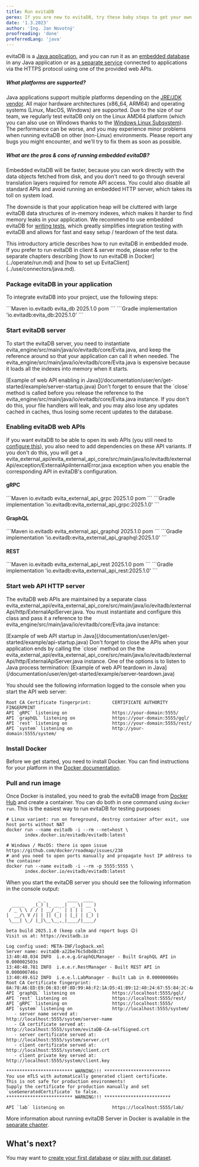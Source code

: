 ```yaml
---
title: Run evitaDB
perex: If you are new to evitaDB, try these baby steps to get your own server up and running.
date: '1.3.2023'
author: 'Ing. Jan Novotný'
proofreading: 'done'
preferredLang: 'java'
---
```


evitaDB is a [Java application](https://openjdk.org/), and you can run it as an
[embedded database](../use/connectors/java.md) in any Java application or as
[a separate service](../operate/run.md) connected to applications via
the HTTPS protocol using one of the provided web APIs.

<LS to="j">

<Note type="question">

<NoteTitle toggles="true">

##### What platforms are supported?
</NoteTitle>

Java applications support multiple platforms depending on the
[JRE/JDK vendor](https://wiki.openjdk.org/display/Build/Supported+Build+Platforms). All major hardware
architectures (x86_64, ARM64) and operating systems (Linux, MacOS, Windows) are supported. Due to the size of our
team, we regularly test evitaDB only on the Linux AMD64 platform (which you can also use on Windows thanks to the
[Windows Linux Subsystem](https://learn.microsoft.com/en-us/windows/wsl/install)). The performance can be worse,
and you may experience minor problems when running evitaDB on other (non-Linux) environments. Please report any bugs
you might encounter, and we'll try to fix them as soon as possible.
</Note>

<Note type="question">

<NoteTitle toggles="true">

##### What are the pros &amp; cons of running embedded evitaDB?
</NoteTitle>

Embedded evitaDB will be faster, because you can work directly with the data objects fetched from disk, and you don't
need to go through several translation layers required for remote API access. You could also disable all standard APIs
and avoid running an embedded HTTP server, which takes its toll on system load.

The downside is that your application heap will be cluttered with large evitaDB data structures of in-memory indexes,
which makes it harder to find memory leaks in your application. We recommend to use embedded evitaDB for
[writing tests](../use/api/write-tests.md), which greatly simplifies integration testing with evitaDB and allows for
fast and easy setup / teardown of the test data.
</Note>

<Note type="info">
This introductory article describes how to run evitaDB in embedded mode. If you prefer to run evitaDB in client & server
mode, please refer to the separate chapters describing [how to run evitaDB in Docker](../operate/run.md) and
[how to set up EvitaClient](../use/connectors/java.md).
</Note>

### Package evitaDB in your application

To integrate evitaDB into your project, use the following steps:

<CodeTabs>
<CodeTabsBlock>
```Maven
<dependency>
    <groupId>io.evitadb</groupId>
    <artifactId>evita_db</artifactId>
    <version>2025.1.0</version>
    <type>pom</type>
</dependency>
```
</CodeTabsBlock>
<CodeTabsBlock>
```Gradle
implementation 'io.evitadb:evita_db:2025.1.0'
```
</CodeTabsBlock>
</CodeTabs>

### Start evitaDB server

To start the evitaDB server, you need to instantiate <SourceClass>evita_engine/src/main/java/io/evitadb/core/Evita.java</SourceClass>,
and keep the reference around so that your application can call it when needed.
The <SourceClass>evita_engine/src/main/java/io/evitadb/core/Evita.java</SourceClass> is expensive because it loads all
the indexes into memory when it starts.

<SourceCodeTabs local>
[Example of web API enabling in Java](/documentation/user/en/get-started/example/server-startup.java)
</SourceCodeTabs>

<Note type="warning">
Don't forget to ensure that the `close` method is called before you release the reference to the
<SourceClass>evita_engine/src/main/java/io/evitadb/core/Evita.java</SourceClass> instance. If you don't do this,
your file handlers will leak, and you may also lose any updates cached in caches, thus losing some
recent updates to the database.
</Note>

### Enabling evitaDB web APIs

If you want evitaDB to be able to open its web APIs (you still need to [configure this](../operate/configure.md)), you
also need to add dependencies on these API variants. If you don't do this, you will get a
<SourceClass>evita_external_api/evita_external_api_core/src/main/java/io/evitadb/externalApi/exception/ExternalApiInternalError.java</SourceClass>
exception when you enable the corresponding API in evitaDB's configuration.

#### gRPC

<CodeTabs>
<CodeTabsBlock>
```Maven
<dependency>
    <groupId>io.evitadb</groupId>
    <artifactId>evita_external_api_grpc</artifactId>
    <version>2025.1.0</version>
    <type>pom</type>
</dependency>
```
</CodeTabsBlock>
<CodeTabsBlock>
```Gradle
implementation 'io.evitadb:evita_external_api_grpc:2025.1.0'
```
</CodeTabsBlock>
</CodeTabs>

#### GraphQL

<CodeTabs>
<CodeTabsBlock>
```Maven
<dependency>
    <groupId>io.evitadb</groupId>
    <artifactId>evita_external_api_graphql</artifactId>
    <version>2025.1.0</version>
    <type>pom</type>
</dependency>
```
</CodeTabsBlock>
<CodeTabsBlock>
```Gradle
implementation 'io.evitadb:evita_external_api_graphql:2025.1.0'
```
</CodeTabsBlock>
</CodeTabs>

#### REST

<CodeTabs>
<CodeTabsBlock>
```Maven
<dependency>
    <groupId>io.evitadb</groupId>
    <artifactId>evita_external_api_rest</artifactId>
    <version>2025.1.0</version>
    <type>pom</type>
</dependency>
```
</CodeTabsBlock>
<CodeTabsBlock>
```Gradle
implementation 'io.evitadb:evita_external_api_rest:2025.1.0'
```
</CodeTabsBlock>
</CodeTabs>

### Start web API HTTP server

The evitaDB web APIs are maintained by a separate class <SourceClass>evita_external_api/evita_external_api_core/src/main/java/io/evitadb/externalApi/http/ExternalApiServer.java</SourceClass>.
You must instantiate and configure this class and pass it a reference to the
<SourceClass>evita_engine/src/main/java/io/evitadb/core/Evita.java</SourceClass> instance:

<SourceCodeTabs requires="/documentation/user/en/get-started/example/server-startup.java" local>
[Example of web API startup in Java](/documentation/user/en/get-started/example/api-startup.java)
</SourceCodeTabs>

<Note type="warning">
Don't forget to close the APIs when your application ends by calling the `close` method on the
the <SourceClass>evita_external_api/evita_external_api_core/src/main/java/io/evitadb/externalApi/http/ExternalApiServer.java</SourceClass>
instance. One of the options is to listen to Java process termination:

<SourceCodeTabs requires="/documentation/user/en/get-started/example/api-startup.java" local>
[Example of web API teardown in Java](/documentation/user/en/get-started/example/server-teardown.java)
</SourceCodeTabs>

</Note>

You should see the following information logged to the console when you start the API web server:

```plain
Root CA Certificate fingerprint:        CERTIFICATE AUTHORITY FINGERPRINT
API `gRPC` listening on                 https://your-domain:5555/
API `graphQL` listening on              https://your-domain:5555/gql/
API `rest` listening on                 https://your-domain:5555/rest/
API `system` listening on               http://your-domain:5555/system/
```

</LS>
<LS to="e,g,r,c">

### Install Docker

Before we get started, you need to install Docker. You can find instructions for your platform in the
[Docker documentation](https://docs.docker.com/get-docker/).

### Pull and run image

Once Docker is installed, you need to grab the evitaDB image from
[Docker Hub](https://hub.docker.com/repository/docker/evitadb/evitadb/general) and create a container.
You can do both in one command using `docker run`. This is the easiest way to run evitaDB for testing purposes:

```shell
# Linux variant: run on foreground, destroy container after exit, use host ports without NAT
docker run --name evitadb -i --rm --net=host \       
       index.docker.io/evitadb/evitadb:latest

# Windows / MacOS: there is open issue https://github.com/docker/roadmap/issues/238
# and you need to open ports manually and propagate host IP address to the container
docker run --name evitadb -i --rm -p 5555:5555 \      
       index.docker.io/evitadb/evitadb:latest
```

When you start the evitaDB server you should see the following information in the console output:

```plain
            _ _        ____  ____
  _____   _(_) |_ __ _|  _ \| __ )
 / _ \ \ / / | __/ _` | | | |  _ \
|  __/\ V /| | || (_| | |_| | |_) |
 \___| \_/ |_|\__\__,_|____/|____/

beta build 2025.1.0 (keep calm and report bugs 😉)
Visit us at: https://evitadb.io

Log config used: META-INF/logback.xml
Server name: evitaDB-a22be76c5dbd8c33
13:40:48.034 INFO  i.e.e.g.GraphQLManager - Built GraphQL API in 0.000002503s
13:40:48.781 INFO  i.e.e.r.RestManager - Built REST API in 0.000000746s
13:40:49.612 INFO  i.e.e.l.LabManager - Built Lab in 0.000000060s
Root CA Certificate fingerprint:        8A:78:A6:ED:E9:D6:83:0F:8D:99:A6:F2:1A:D5:41:B9:12:40:24:67:55:84:2C:4A:65:F7:B5:E7:33:00:35:9C
API `graphQL` listening on              https://localhost:5555/gql/
API `rest` listening on                 https://localhost:5555/rest/
API `gRPC` listening on                 https://localhost:5555/
API `system` listening on               http://localhost:5555/system/
   - server name served at:             http://localhost:5555/system/server-name
   - CA certificate served at:          http://localhost:5555/system/evitaDB-CA-selfSigned.crt
   - server certificate served at:      http://localhost:5555/system/server.crt
   - client certificate served at:      http://localhost:5555/system/client.crt
   - client private key served at:      http://localhost:5555/system/client.key

************************* WARNING!!! *************************
You use mTLS with automatically generated client certificate.
This is not safe for production environments!
Supply the certificate for production manually and set `useGeneratedCertificate` to false.
************************* WARNING!!! *************************

API `lab` listening on                  https://localhost:5555/lab/
```

More information about running evitaDB Server in Docker is available in the [separate chapter](../operate/run.md).

</LS>

## What's next?

You may want to [create your first database](create-first-database.md) or [play with our dataset](query-our-dataset.md).
